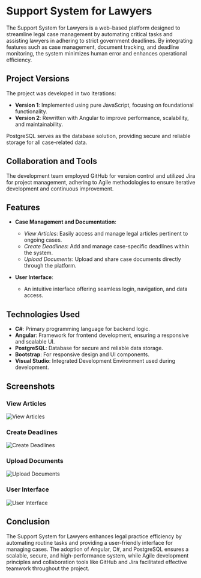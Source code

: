 # Support System for Lawyers

The Support System for Lawyers is a web-based platform designed to streamline legal case management by automating critical tasks and assisting lawyers in adhering to strict government deadlines. By integrating features such as case management, document tracking, and deadline monitoring, the system minimizes human error and enhances operational efficiency.

## Project Versions

The project was developed in two iterations:

- **Version 1**: Implemented using pure JavaScript, focusing on foundational functionality.
- **Version 2**: Rewritten with Angular to improve performance, scalability, and maintainability.

PostgreSQL serves as the database solution, providing secure and reliable storage for all case-related data.

## Collaboration and Tools

The development team employed GitHub for version control and utilized Jira for project management, adhering to Agile methodologies to ensure iterative development and continuous improvement.

## Features

- **Case Management and Documentation**:
  - *View Articles*: Easily access and manage legal articles pertinent to ongoing cases.
  - *Create Deadlines*: Add and manage case-specific deadlines within the system.
  - *Upload Documents*: Upload and share case documents directly through the platform.

- **User Interface**:
  - An intuitive interface offering seamless login, navigation, and data access.

## Technologies Used

- **C#**: Primary programming language for backend logic.
- **Angular**: Framework for frontend development, ensuring a responsive and scalable UI.
- **PostgreSQL**: Database for secure and reliable data storage.
- **Bootstrap**: For responsive design and UI components.
- **Visual Studio**: Integrated Development Environment used during development.

## Screenshots

### View Articles
![View Articles](https://joeljonassi.github.io/assets/images/JuriTech_Project_v1.0/Processo-Get.png)

### Create Deadlines
![Create Deadlines](https://joeljonassi.github.io/assets/images/JuriTech_Project_v1.0/Prazo-Create.png)

### Upload Documents
![Upload Documents](https://joeljonassi.github.io/assets/images/JuriTech_Project_v1.0/uploadDocuments.png)

### User Interface
![User Interface](https://joeljonassi.github.io/assets/images/JuriTech_Project_v1.1/Login.png)

## Conclusion

The Support System for Lawyers enhances legal practice efficiency by automating routine tasks and providing a user-friendly interface for managing cases. The adoption of Angular, C#, and PostgreSQL ensures a scalable, secure, and high-performance system, while Agile development principles and collaboration tools like GitHub and Jira facilitated effective teamwork throughout the project.
